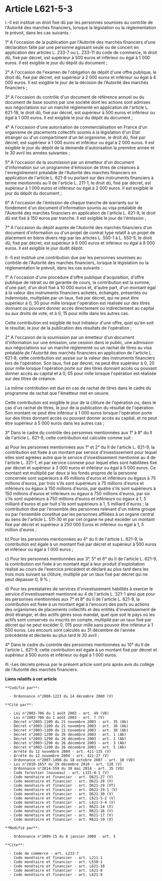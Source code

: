 # Article L621-5-3

I.-Il est institué un droit fixe dû par les personnes soumises au contrôle de l'Autorité des marchés financiers, lorsque la
législation ou la réglementation le prévoit, dans les cas suivants : 

1° A l'occasion de la publication par l'Autorité des marchés financiers d'une déclaration faite par une personne agissant
seule ou de concert en application des articles L. 233-7 ou L. 233-11 du code de commerce, le droit dû, fixé par décret, est
supérieur à 500 euros et inférieur ou égal à 1 000 euros. Il est exigible le jour du dépôt du document ; 

2° A l'occasion de l'examen de l'obligation de dépôt d'une offre publique, le droit dû, fixé par décret, est supérieur à 2
000 euros et inférieur ou égal à 4 000 euros. Il est exigible le jour de la décision de l'Autorité des marchés financiers ; 

3° A l'occasion du contrôle d'un document de référence annuel ou du document de base soumis par une société dont les actions
sont admises aux négociations sur un marché réglementé en application de l'article L. 621-18, le droit dû, fixé par décret,
est supérieur à 500 euros et inférieur ou égal à 1 000 euros. Il est exigible le jour du dépôt du document ; 

4° A l'occasion d'une autorisation de commercialisation en France d'un organisme de placements collectifs soumis à la
législation d'un Etat étranger ou d'un compartiment d'un tel organisme, le droit dû, fixé par décret, est supérieur à 1 000
euros et inférieur ou égal à 2 000 euros. Il est exigible le jour du dépôt de la demande d'autorisation la première année et
le 30 avril les années suivantes ; 

5° A l'occasion de la soumission par un émetteur d'un document d'information sur un programme d'émission de titres de
créances à l'enregistrement préalable de l'Autorité des marchés financiers en application de l'article L. 621-8 ou portant
sur des instruments financiers à terme mentionnés au II de l'article L. 211-1, le droit dû, fixé par décret, est supérieur à
1 000 euros et inférieur ou égal à 2 000 euros. Il est exigible le jour du dépôt du document ; 

6° A l'occasion de l'émission de chaque tranche de warrants sur le fondement d'un document d'information soumis au visa
préalable de l'Autorité des marchés financiers en application de l'article L. 621-8, le droit dû est fixé à 150 euros par
tranche. Il est exigible le jour de l'émission ; 

7° A l'occasion du dépôt auprès de l'Autorité des marchés financiers d'un document d'information ou d'un projet de contrat
type relatif à un projet de placement en biens divers régi par les articles L. 550-1 à L. 550-5, le droit dû, fixé par
décret, est supérieur à 6 000 euros et inférieur ou égal à 8 000 euros. Il est exigible le jour dudit dépôt. 

II.-Il est institué une contribution due par les personnes soumises au contrôle de l'Autorité des marchés financiers, lorsque
la législation ou la réglementation le prévoit, dans les cas suivants : 

1° A l'occasion d'une procédure d'offre publique d'acquisition, d'offre publique de retrait ou de garantie de cours, la
contribution est la somme, d'une part, d'un droit fixé à 10 000 euros et, d'autre part, d'un montant égal à la valeur des
instruments financiers achetés, échangés, présentés ou indemnisés, multipliée par un taux, fixé par décret, qui ne peut être
supérieur à 0, 30 pour mille lorsque l'opération est réalisée sur des titres donnant ou pouvant donner accès directement ou
indirectement au capital ou aux droits de vote, et à 0, 15 pour mille dans les autres cas. 

Cette contribution est exigible de tout initiateur d'une offre, quel qu'en soit le résultat, le jour de la publication des
résultats de l'opération ; 

2° A l'occasion de la soumission par un émetteur d'un document d'information sur une émission, une cession dans le public,
une admission aux négociations sur un marché réglementé ou un rachat de titres au visa préalable de l'Autorité des marchés
financiers en application de l'article L. 621-8, cette contribution est assise sur la valeur des instruments financiers lors
de l'opération. Son taux, fixé par décret, ne peut être supérieur à 0, 20 pour mille lorsque l'opération porte sur des titres
donnant accès ou pouvant donner accès au capital et à 0, 05 pour mille lorsque l'opération est réalisée sur des titres de
créance. 

La même contribution est due en cas de rachat de titres dans le cadre du programme de rachat que l'émetteur met en oeuvre. 

Cette contribution est exigible le jour de la clôture de l'opération ou, dans le cas d'un rachat de titres, le jour de la
publication du résultat de l'opération. Son montant ne peut être inférieur à 1 000 euros lorsque l'opération porte sur des
titres donnant accès ou pouvant donner accès au capital, et ne peut être supérieur à 5 000 euros dans les autres cas ; 

3° Dans le cadre du contrôle des personnes mentionnées aux 1° à 8° du II de l'article L. 621-9, cette contribution est
calculée comme suit : 

a) Pour les personnes mentionnées aux 1° et 2° du II de l'article L. 621-9, la contribution est fixée à un montant par
service d'investissement pour lequel elles sont agréées autre que le service d'investissement mentionné au 4 de l'article L.
321-1, et par service connexe pour lequel elles sont habilitées fixé par décret et supérieur à 3 000 euros et inférieur ou
égal à 5 000 euros. Ce montant est multiplié par deux si les fonds propres de la personne concernée sont supérieurs à 45
millions d'euros et inférieurs ou égaux à 75 millions d'euros, par trois s'ils sont supérieurs à 75 millions d'euros et
inférieurs ou égaux à 150 millions d'euros, par quatre s'ils sont supérieurs à 150 millions d'euros et inférieurs ou égaux à
750 millions d'euros, par six s'ils sont supérieurs à 750 millions d'euros et inférieurs ou égaux à 1, 5 milliard d'euros et
par huit s'ils sont supérieurs à 1, 5 milliard d'euros ; la contribution due par l'ensemble des personnes relevant d'un même
groupe ou par l'ensemble constitué par les personnes affiliées à un organe central au sens de l'article L. 511-30 et par cet
organe ne peut excéder un montant fixé par décret et supérieur à 250 000 Euros et inférieur ou égal à 1, 5 million d'euros ; 

b) Pour les personnes mentionnées au 4° du II de l'article L. 621-9, la contribution est égale à un montant fixé par décret
et supérieur à 500 euros et inférieur ou égal à 1 000 euros ; 

c) Pour les personnes mentionnées aux 3°, 5° et 6° du II de l'article L. 621-9, la contribution est fixée à un montant égal à
leur produit d'exploitation réalisé au cours de l'exercice précédent et déclaré au plus tard dans les trois mois suivant sa
clôture, multiplié par un taux fixé par décret qui ne peut dépasser 0, 9 % ; 

d) Pour les prestataires de services d'investissement habilités à exercer le service d'investissement mentionné au 4 de
l'article L. 321-1 ainsi que pour les personnes mentionnées aux 7° et 8° du II de l'article L. 621-9, la contribution est
fixée à un montant égal à l'encours des parts ou actions des organismes de placements collectifs et des entités
d'investissement de droit étranger, et des actifs gérés sous mandat, quel que soit le pays où les actifs sont conservés ou
inscrits en compte, multiplié par un taux fixé par décret qui ne peut excéder 0, 015 pour mille sans pouvoir être inférieur à
1 500 euros. Les encours sont calculés au 31 décembre de l'année précédente et déclarés au plus tard le 30 avril ; 

4° Dans le cadre du contrôle des personnes mentionnées au 10° du II de l'article L. 621-9, cette contribution est égale à un
montant fixé par décret et supérieur à 500 euros et inférieur ou égal à 1 000 euros. 

III.-Les décrets prévus par le présent article sont pris après avis du collège de l'Autorité des marchés financiers.

**Liens relatifs à cet article**

	**Codifié par**:

	  - Ordonnance n°2000-1223 du 14 décembre 2000 (V)

	**Cité par**:

	  - Loi n°2003-706 du 1 août 2003 - art. 49 (VD)
	  - Loi n°2003-706 du 1 août 2003 - art. 7 (V)
	  - Décret n°2003-1109 du 21 novembre 2003 - art. 35 (Ab)
	  - Décret n°2003-1109 du 21 novembre 2003 - art. 36 (Ab)
	  - Décret n°2003-1109 du 21 novembre 2003 - art. 38 (Ab)
	  - Décret n°2003-1290 du 26 décembre 2003 - art. 1 (Ab)
	  - Décret n°2003-1290 du 26 décembre 2003 - art. 2 (Ab)
	  - Décret n°2003-1290 du 26 décembre 2003 - art. 3 (Ab)
	  - Décret n°2003-1290 du 26 décembre 2003 - art. 5 (Ab)
	  - Arrêté du 12 novembre 2004 - art. 411-135 (V)
	  - Arrêté du 12 novembre 2004 - art. 421-27 (V)
	  - Ordonnance n°2007-1490 du 18 octobre 2007 - art. 10 (VD)
	  - Loi n°2010-1657 du 29 décembre 2010 - art. 128 (V)
	  - Ordonnance n°2014-559 du 30 mai 2014 - art. 35 (VD)
	  - Code forestier (nouveau) - art. L331-4-1 (V)
	  - Code monétaire et financier - art. D621-27 (V)
	  - Code monétaire et financier - art. D621-28 (V)
	  - Code monétaire et financier - art. D621-29 (VT)
	  - Code monétaire et financier - art. D621-29-1 (V)
	  - Code monétaire et financier - art. D621-30 (V)
	  - Code monétaire et financier - art. L621-5-2 (V)
	  - Code monétaire et financier - art. L621-5-4 (V)
	  - Code monétaire et financier - art. R621-14 (V)
	  - Code monétaire et financier - art. R621-16 (V)
	  - Code monétaire et financier - art. R621-17 (V)
	  - Code monétaire et financier - art. R621-19 (V)

	**Modifié par**:

	  - Ordonnance n°2009-15 du 8 janvier 2009 - art. 5

	**Cite**:

	  - Code de commerce - art. L233-7
	  - Code monétaire et financier - art. L211-1
	  - Code monétaire et financier - art. L550-1
	  - Code monétaire et financier - art. L621-18
	  - Code monétaire et financier - art. L621-8
	  - Code monétaire et financier - art. L621-9
